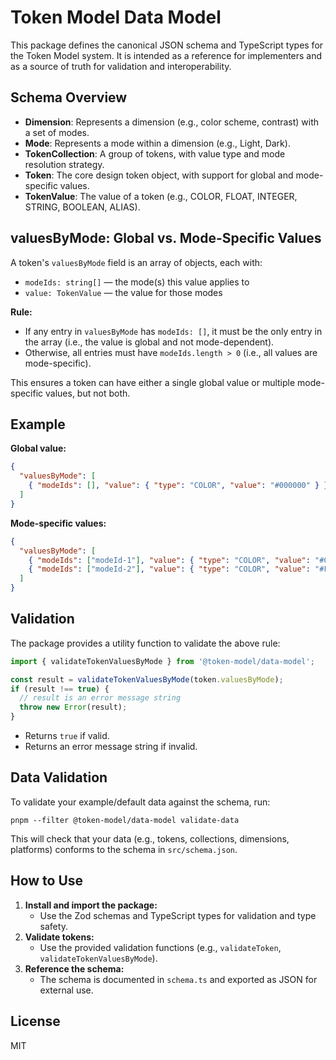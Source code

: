 # Token Model Data Model

This package defines the canonical JSON schema and TypeScript types for the Token Model system. It is intended as a reference for implementers and as a source of truth for validation and interoperability.

## Schema Overview

- **Dimension**: Represents a dimension (e.g., color scheme, contrast) with a set of modes.
- **Mode**: Represents a mode within a dimension (e.g., Light, Dark).
- **TokenCollection**: A group of tokens, with value type and mode resolution strategy.
- **Token**: The core design token object, with support for global and mode-specific values.
- **TokenValue**: The value of a token (e.g., COLOR, FLOAT, INTEGER, STRING, BOOLEAN, ALIAS).

## valuesByMode: Global vs. Mode-Specific Values

A token's `valuesByMode` field is an array of objects, each with:
- `modeIds: string[]` — the mode(s) this value applies to
- `value: TokenValue` — the value for those modes

**Rule:**
- If any entry in `valuesByMode` has `modeIds: []`, it must be the only entry in the array (i.e., the value is global and not mode-dependent).
- Otherwise, all entries must have `modeIds.length > 0` (i.e., all values are mode-specific).

This ensures a token can have either a single global value or multiple mode-specific values, but not both.

## Example

**Global value:**
```json
{
  "valuesByMode": [
    { "modeIds": [], "value": { "type": "COLOR", "value": "#000000" } }
  ]
}
```

**Mode-specific values:**
```json
{
  "valuesByMode": [
    { "modeIds": ["modeId-1"], "value": { "type": "COLOR", "value": "#000000" } },
    { "modeIds": ["modeId-2"], "value": { "type": "COLOR", "value": "#FFFFFF" } }
  ]
}
```

## Validation

The package provides a utility function to validate the above rule:

```ts
import { validateTokenValuesByMode } from '@token-model/data-model';

const result = validateTokenValuesByMode(token.valuesByMode);
if (result !== true) {
  // result is an error message string
  throw new Error(result);
}
```

- Returns `true` if valid.
- Returns an error message string if invalid.

## Data Validation

To validate your example/default data against the schema, run:

```
pnpm --filter @token-model/data-model validate-data
```

This will check that your data (e.g., tokens, collections, dimensions, platforms) conforms to the schema in `src/schema.json`.

## How to Use

1. **Install and import the package:**
   - Use the Zod schemas and TypeScript types for validation and type safety.
2. **Validate tokens:**
   - Use the provided validation functions (e.g., `validateToken`, `validateTokenValuesByMode`).
3. **Reference the schema:**
   - The schema is documented in `schema.ts` and exported as JSON for external use.

## License

MIT 